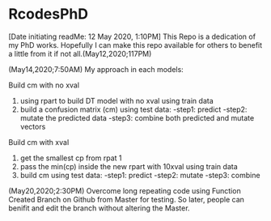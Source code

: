 # RcodesPhD
[Date initiating readMe: 12 May 2020, 1:10PM]
This Repo is a dedication of my PhD works. Hopefully I can make this repo available for others to benefit a little from it if not all.(May12,2020;117PM)

(May14,2020;7:50AM) My approach in each models:

Build cm with no xval
1. using rpart to build DT model with no xval using train data
2. build a confusion matrix (cm) using test data:
-step1: predict
-step2: mutate the predicted data
-step3: combine both predicted and mutate vectors

Build cm with xval
1. get the smallest cp from rpat 1
2. pass the min(cp) inside the new rpart with 10xval using train data
3. build cm using test data:
-step1: predict
-step2: mutate
-step3: combine

(May20,2020;2:30PM)
Overcome long repeating code using Function
Created Branch on Github from Master for testing.
So later, people can benifit and edit the branch without altering the Master.